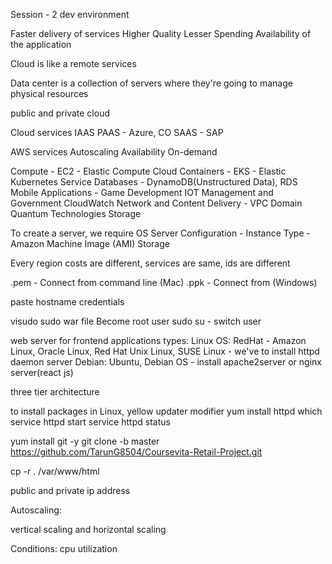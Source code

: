 Session - 2 dev environment

Faster delivery of services Higher Quality Lesser Spending Availability of the application

Cloud is like a remote services

Data center is a collection of servers where they're going to manage physical resources

public and private cloud

Cloud services IAAS PAAS - Azure, CO SAAS - SAP

AWS services Autoscaling Availability On-demand

Compute - EC2 - Elastic Compute Cloud Containers - EKS - Elastic Kubernetes Service Databases - DynamoDB(Unstructured Data), RDS Mobile Applications - Game Development IOT Management and Government CloudWatch Network and Content Delivery - VPC Domain Quantum Technologies Storage

To create a server, we require OS Server Configuration - Instance Type - Amazon Machine Image (AMI) Storage

Every region costs are different, services are same, ids are different

.pem - Connect from command line (Mac) .ppk - Connect from (Windows)

paste hostname credentials

visudo sudo war file Become root user sudo su - switch user

web server for frontend applications types: Linux OS: RedHat - Amazon Linux, Oracle Linux, Red Hat Unix Linux, SUSE Linux - we've to install httpd daemon server Debian: Ubuntu, Debian OS - install apache2server or nginx server(react js)

three tier architecture

to install packages in Linux, yellow updater modifier yum install httpd which service httpd start service httpd status

yum install git -y git clone -b master https://github.com/TarunG8504/Coursevita-Retail-Project.git

cp -r . /var/www/html

public and private ip address

Autoscaling:

vertical scaling and horizontal scaling

Conditions: cpu utilization
